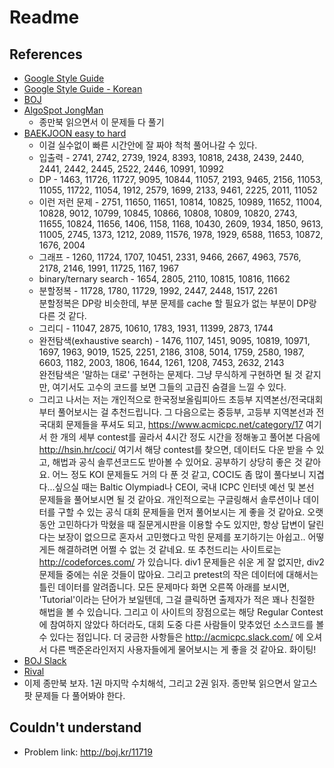 # Readme

## References
- [Google Style Guide](https://google.github.io/styleguide/cppguide.html)
- [Google Style Guide - Korean](http://jongwook.kim/google-styleguide/trunk/cppguide.xml)
- [BOJ](http://boj.kr/)
- [AlgoSpot JongMan](https://algospot.com/judge/problem/list/?tag=&source=%EC%95%8C%EA%B3%A0%EB%A6%AC%EC%A6%98+%EB%AC%B8%EC%A0%9C+%ED%95%B4%EA%B2%B0+%EC%A0%84%EB%9E%B5&author=)
    - 종만북 읽으면서 이 문제들 다 풀기
- [BAEKJOON easy to hard](https://plzrun.tistory.com/entry/%EC%95%8C%EA%B3%A0%EB%A6%AC%EC%A6%98-%EB%AC%B8%EC%A0%9C%ED%92%80%EC%9D%B4PS-%EC%8B%9C%EC%9E%91%ED%95%98%EA%B8%B0)
    - 이걸 실수없이 빠른 시간안에 잘 짜야 척척 풀어나갈 수 있다.
    - 입출력 - 2741, 2742, 2739, 1924, 8393, 10818, 2438, 2439, 2440, 2441, 2442, 2445, 2522, 2446, 10991, 10992
    - DP - 1463, 11726, 11727, 9095, 10844, 11057, 2193, 9465, 2156, 11053, 11055, 11722, 11054, 1912, 2579, 1699, 2133, 9461, 2225, 2011, 11052
    - 이런 저런 문제 - 2751, 11650, 11651, 10814, 10825, 10989, 11652, 11004, 10828, 9012, 10799, 10845, 10866, 10808, 10809, 10820, 2743, 11655, 10824, 11656, 1406, 1158, 1168, 10430, 2609, 1934, 1850, 9613, 11005, 2745, 1373, 1212, 2089, 11576, 1978, 1929, 6588, 11653, 10872, 1676, 2004
    - 그래프 - 1260, 11724, 1707, 10451, 2331, 9466, 2667, 4963, 7576, 2178, 2146, 1991, 11725, 1167, 1967
    - binary/ternary search - 1654, 2805, 2110, 10815, 10816, 11662
    - 분할정복 - 11728, 1780, 11729, 1992, 2447, 2448, 1517, 2261   
    분할정복은 DP랑 비슷한데, 부분 문제를 cache 할 필요가 없는 부분이 DP랑 다른 것 같다.
    - 그리디 - 11047, 2875, 10610, 1783, 1931, 11399, 2873, 1744
    - 완전탐색(exhaustive search) - 1476, 1107, 1451, 9095, 10819, 10971, 1697, 1963, 9019, 1525, 2251, 2186, 3108, 5014, 1759, 2580, 1987, 6603, 1182, 2003, 1806, 1644, 1261, 1208, 7453, 2632, 2143  
    완전탐색은 '말하는 대로' 구현하는 문제다.
    그냥 무식하게 구현하면 될 것 같지만, 여기서도 고수의 코드를 보면 그들의 고급진 숨결을 느낄 수 있다.  
    - 그리고 나서는 저는 개인적으로 한국정보올림피아드 초등부 지역본선/전국대회 부터 풀어보시는 걸 추천드립니다.
      그 다음으로는 중등부, 고등부 지역본선과 전국대회 문제들을 푸셔도 되고, https://www.acmicpc.net/category/17 여기서 한 개의 세부 contest를 골라서 4시간 정도 시간을 정해놓고 풀어본 다음에 http://hsin.hr/coci/ 여기서 해당 contest를 찾으면, 데이터도 다운 받을 수 있고, 해법과 공식 솔루션코드도 받아볼 수 있어요. 공부하기 상당히 좋은 것 같아요.
      어느 정도 KOI 문제들도 거의 다 푼 것 같고, COCI도 좀 많이 풀다보니 지겹다...싶으실 때는 Baltic Olympiad나 CEOI, 국내 ICPC 인터넷 예선 및 본선 문제들을 풀어보시면 될 것 같아요. 개인적으로는 구글링해서 솔루션이나 데이터를 구할 수 있는 공식 대회 문제들을 먼저 풀어보시는 게 좋을 것 같아요. 오랫동안 고민하다가 막혔을 때 질문게시판을 이용할 수도 있지만, 항상 답변이 달린다는 보장이 없으므로 혼자서 고민했다고 막힌 문제를 포기하기는 아쉽고.. 어떻게든 해결하려면 어쩔 수 없는 것 같네요.
      또 추천드리는 사이트로는 http://codeforces.com/ 가 있습니다. div1 문제들은 쉬운 게 잘 없지만, div2 문제들 중에는 쉬운 것들이 많아요. 그리고 pretest의 작은 데이터에 대해서는 틀린 데이터를 알려줍니다. 모든 문제마다 화면 오른쪽 아래를 보시면, 'Tutorial'이라는 단어가 보일텐데, 그걸 클릭하면 출제자가 적은 꽤나 친절한 해법을 볼 수 있습니다. 그리고 이 사이트의 장점으로는 해당 Regular Contest에 참여하지 않았다 하더라도, 대회 도중 다른 사람들이 맞추었던 소스코드를 볼 수 있다는 점입니다.
      더 궁금한 사항들은 http://acmicpc.slack.com/ 에 오셔서 다른 백준온라인저지 사용자들에게 물어보시는 게 좋을 것 같아요. 화이팅!
- [BOJ Slack](https://www.acmicpc.net/board/view/2788)
- [Rival](https://github.com/startFromBottom)
- 이제 종만북 보자. 1권 마지막 수치해석, 그리고 2권 읽자. 종만북 읽으면서 알고스팟 문제들 다 풀어봐야 한다.


## Couldn't understand
* Problem link: http://boj.kr/11719
